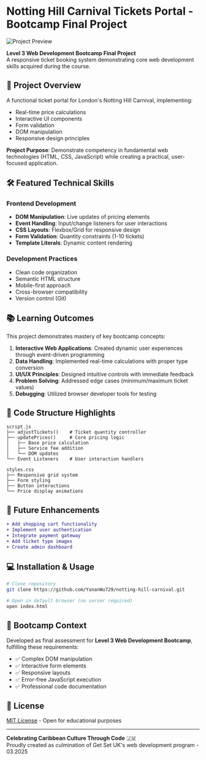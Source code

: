 # Notting Hill Carnival Tickets Portal - Bootcamp Final Project

![Project Preview](src/images/Project-preview.png) 

**Level 3 Web Development Bootcamp Final Project**  
A responsive ticket booking system demonstrating core web development skills acquired during the course.

## 🚀 Project Overview
A functional ticket portal for London's Notting Hill Carnival, implementing:
- Real-time price calculations
- Interactive UI components
- Form validation
- DOM manipulation
- Responsive design principles

**Project Purpose**: Demonstrate competency in fundamental web technologies (HTML, CSS, JavaScript) while creating a practical, user-focused application.

## 🛠️ Featured Technical Skills
### Frontend Development
- **DOM Manipulation**: Live updates of pricing elements
- **Event Handling**: Input/change listeners for user interactions
- **CSS Layouts**: Flexbox/Grid for responsive design
- **Form Validation**: Quantity constraints (1-10 tickets)
- **Template Literals**: Dynamic content rendering

### Development Practices
- Clean code organization
- Semantic HTML structure
- Mobile-first approach
- Cross-browser compatibility
- Version control (Git)

## 📚 Learning Outcomes
This project demonstrates mastery of key bootcamp concepts:
1. **Interactive Web Applications**: Created dynamic user experiences through event-driven programming
2. **Data Handling**: Implemented real-time calculations with proper type conversion
3. **UI/UX Principles**: Designed intuitive controls with immediate feedback
4. **Problem Solving**: Addressed edge cases (minimum/maximum ticket values)
5. **Debugging**: Utilized browser developer tools for testing

## 🧩 Code Structure Highlights
```plaintext
script.js
├── adjustTickets()    # Ticket quantity controller
├── updatePrices()     # Core pricing logic
│   ├── Base price calculation
│   ├── Service fee addition
│   └── DOM updates
└── Event Listeners    # User interaction handlers

styles.css
├── Responsive grid system
├── Form styling
├── Button interactions
└── Price display animations
```

## 🚧 Future Enhancements
```diff
+ Add shopping cart functionality
+ Implement user authentication
+ Integrate payment gateway
+ Add ticket type images
+ Create admin dashboard
```

## 💻 Installation & Usage
```bash
# Clone repository
git clone https://github.com/YananWu729/notting-hill-carnival.git

# Open in default browser (no server required)
open index.html
```

## 📝 Bootcamp Context
Developed as final assessment for **Level 3 Web Development Bootcamp**, fulfilling these requirements:
- ✅ Complex DOM manipulation
- ✅ Interactive form elements
- ✅ Responsive layouts
- ✅ Error-free JavaScript execution
- ✅ Professional code documentation

## 📄 License
[MIT License](LICENSE.md) - Open for educational purposes

---

**Celebrating Caribbean Culture Through Code** 🇯🇲  
Proudly created as culmination of Get Set UK's web development program - 03.2025
 
